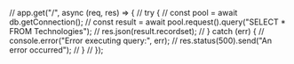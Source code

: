 // app.get("/", async (req, res) => {
// try {
// const pool = await db.getConnection();
// const result = await pool.request().query("SELECT \* FROM Technologies");
// res.json(result.recordset);
// } catch (err) {
// console.error("Error executing query:", err);
// res.status(500).send("An error occurred");
// }
// });
